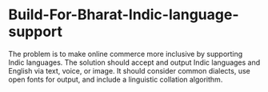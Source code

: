 # Build-For-Bharat-Indic-language-support
The problem is to make online commerce more inclusive by supporting Indic languages. The solution should accept and output Indic languages and English via text, voice, or image. It should consider common dialects, use open fonts for output, and include a linguistic collation algorithm.
